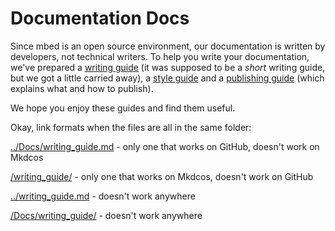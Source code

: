 # Documentation Docs

Since mbed is an open source environment, our documentation is written by developers, not technical writers. To help you write your documentation, we've prepared a [writing guide](/writing_guide/) (it was supposed to be a *short* writing guide, but we got a little carried away), a [style guide](/style_guide/) and a [publishing guide](/publishing_guide/) (which explains what and how to publish).

We hope you enjoy these guides and find them useful. 


Okay, link formats when the files are all in the same folder:

[../Docs/writing_guide.md](../Docs/writing_guide.md) - only one that works on GitHub, doesn't work on Mkdcos

[/writing_guide/](/writing_guide/) - only one that works on Mkdcos, doesn't work on GitHub

[../writing_guide.md](../writing_guide.md) - doesn't work anywhere

[/Docs/writing_guide/](/Docs/writing_guide/) - doesn't work anywhere

